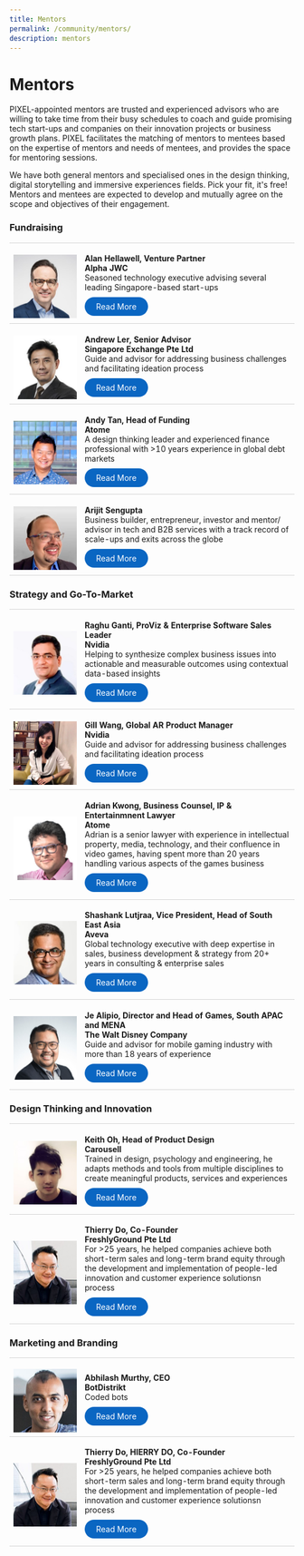 ```yaml
---
title: Mentors
permalink: /community/mentors/
description: mentors
---
```

# Mentors
PIXEL-appointed mentors are trusted and experienced advisors who are willing to take time from their busy schedules to coach and guide promising tech start-ups and companies on their innovation projects or business growth plans. PIXEL facilitates the matching of mentors to mentees based on the expertise of mentors and needs of mentees, and provides the space for mentoring sessions.

We have both general mentors and specialised ones in the design thinking, digital storytelling and immersive experiences fields. Pick your fit, it's free! Mentors and mentees are expected to develop and mutually agree on the scope and objectives of their engagement. 

### Fundraising
<table>
    <tr>
      <td style="width:25%; border-top:0.75px solid lightgrey; border-bottom:0.75px solid lightgrey;">	
            <br><img src="/images/Community/Mentors/alan-hellawell_230px.jpg">
        </td>
        <td style="border-top:0.75px solid lightgrey; border-bottom:0.75px solid lightgrey;">
					<br><b>Alan Hellawell, Venture Partner
					<br>Alpha JWC</b> 
          <br> Seasoned technology executive advising several leading Singapore-based start-ups
	    <br><br><a href="https://www.linkedin.com/in/alan-hellawell-96a3263/" target="_blank" style="background-color: #0A66C2; color: white; text-decoration: none; border-radius: 100px; padding-left: 20px; padding-right: 20px; padding-top:8px; padding-bottom:8px">Read More</a><br><br>
        </td>
    </tr>
    <tr>
        <td style="width:25%; border-top:0.75px solid lightgrey; border-bottom:0.75px solid lightgrey;">
            <br><img src="/images/Community/Mentors/andrewler_230px.jpg">
        </td>
        <td style="border-top:0.75px solid lightgrey; border-bottom:0.75px solid lightgrey;">
            <br><b>Andrew Ler, Senior Advisor
					<br>Singapore Exchange Pte Ltd</b>
            <br>Guide and advisor for addressing business challenges and facilitating ideation process
            <br><br><a href="https://www.linkedin.com/in/andrew-ler-b042882b/" target="_blank" style="background-color: #0A66C2; color: white; text-decoration: none; border-radius: 100px; padding-left: 20px; padding-right: 20px; padding-top:8px; padding-bottom:8px">Read More</a><br><br>
        </td>
    </tr>
	<tr>
        <td style="width:25%; border-top:0.75px solid lightgrey; border-bottom:0.75px solid lightgrey;">
            <br><img src="/images/Community/Mentors/andytan_230px.jpg">
        </td>
        <td style="border-top:0.75px solid lightgrey; border-bottom:0.75px solid lightgrey;">
            <br><b>Andy Tan, Head of Funding
					<br>Atome</b>
            <br>A design thinking leader and experienced finance professional with >10 years experience in global debt markets
            <br><br><a href="https://www.linkedin.com/in/andytanyy/" target="_blank" style="background-color: #0A66C2; color: white; text-decoration: none; border-radius: 100px; padding-left: 20px; padding-right: 20px; padding-top:8px; padding-bottom:8px">Read More</a><br><br>
        </td>
    </tr>			
	<tr>
      <td style="width:25%; border-top:0.75px solid lightgrey; border-bottom:0.75px solid lightgrey;">	
            <br><img src="/images/Community/Mentors/arijit_sengupta_230px.jpg">
        </td>
        <td style="border-top:0.75px solid lightgrey; border-bottom:0.75px solid lightgrey;">
            <br><b>Arijit Sengupta</b>
            <br>Business builder, entrepreneur, investor and mentor/ advisor in tech and B2B services with a track record of scale-ups and exits across the globe
	    <br><br><a href="https://www.linkedin.com/in/arijit-sengupta/" target="_blank" style="background-color: #0A66C2; color: white; text-decoration: none; border-radius: 100px; padding-left: 20px; padding-right: 20px; padding-top:8px; padding-bottom:8px">Read More</a><br><br>
        </td>
    </tr>	
		</table>
		
### Strategy and Go-To-Market
<table>
    <tr>
      <td style="width:25%; border-top:0.75px solid lightgrey; border-bottom:0.75px solid lightgrey;">	
            <br><img src="/images/Community/Mentors/raghuganti_230px.png">
        </td>
        <td style="border-top:0.75px solid lightgrey; border-bottom:0.75px solid lightgrey;">
					<br><b> Raghu Ganti, ProViz & Enterprise Software Sales Leader
					<br>Nvidia</b>
          <br> Helping to synthesize complex business issues into actionable and measurable outcomes using contextual data-based insights
	    <br><br><a href="https://www.linkedin.com/in/rganti9/" target="_blank" style="background-color: #0A66C2; color: white; text-decoration: none; border-radius: 100px; padding-left: 20px; padding-right: 20px; padding-top:8px; padding-bottom:8px">Read More</a><br><br>
        </td>
    </tr>
    <tr>
        <td style="width:25%; border-top:0.75px solid lightgrey; border-bottom:0.75px solid lightgrey;">
            <br><img src="/images/Community/Mentors/gill-wang_230px.jpg">
        </td>
        <td style="border-top:0.75px solid lightgrey; border-bottom:0.75px solid lightgrey;">
            <br><b>Gill Wang, Global AR Product Manager
					<br>Nvidia</b>
            <br>Guide and advisor for addressing business challenges and facilitating ideation process
            <br><br><a href="https://www.linkedin.com/in/gill-wang-39116a15a/" target="_blank" style="background-color: #0A66C2; color: white; text-decoration: none; border-radius: 100px; padding-left: 20px; padding-right: 20px; padding-top:8px; padding-bottom:8px">Read More</a><br><br>
        </td>
    </tr>
	<tr>
        <td style="width:25%; border-top:0.75px solid lightgrey; border-bottom:0.75px solid lightgrey;">
            <br><img src="/images/Community/Mentors/Adrian.png">
        </td>
        <td style="border-top:0.75px solid lightgrey; border-bottom:0.75px solid lightgrey;">
            <br><b>Adrian Kwong, Business Counsel, IP & Entertainmnent Lawyer
					<br>Atome</b>
            <br>Adrian is a senior lawyer with experience in intellectual property, media, technology, and their confluence in video games, having spent more than 20 years handling various aspects of the games business
            <br><br><a href="https://www.linkedin.com/in/adriankwong" target="_blank" style="background-color: #0A66C2; color: white; text-decoration: none; border-radius: 100px; padding-left: 20px; padding-right: 20px; padding-top:8px; padding-bottom:8px">Read More</a><br><br>
        </td>
    </tr>			
	<tr>
      <td style="width:25%; border-top:0.75px solid lightgrey; border-bottom:0.75px solid lightgrey;">	
            <br><img src="/images/Community/Mentors/shashankluthra_230px.jpg">
        </td>
        <td style="border-top:0.75px solid lightgrey; border-bottom:0.75px solid lightgrey;">
            <br><b>Shashank Lutjraa, Vice President, Head of South East Asia
					<br>Aveva</b>
            <br>Global technology executive with deep expertise in sales, business development & strategy from 20+ years in consulting & enterprise sales
	    <br><br><a href="https://www.linkedin.com/in/shashankluthra/" target="_blank" style="background-color: #0A66C2; color: white; text-decoration: none; border-radius: 100px; padding-left: 20px; padding-right: 20px; padding-top:8px; padding-bottom:8px">Read More</a><br><br>
        </td>
    </tr>	
	<tr>
      <td style="width:25%; border-top:0.75px solid lightgrey; border-bottom:0.75px solid lightgrey;">	
            <br><img src="/images/Community/Mentors/JeAlipio.png">
        </td>
        <td style="border-top:0.75px solid lightgrey; border-bottom:0.75px solid lightgrey;">
            <br><b>Je Alipio, Director and Head of Games,  
South APAC and MENA
					<br> The Walt Disney Company</b>
            <br>Guide and advisor for mobile gaming industry with more than 18 years of experience
	    <br><br><a href="https://www.linkedin.com/in/jealipio/" target="_blank" style="background-color: #0A66C2; color: white; text-decoration: none; border-radius: 100px; padding-left: 20px; padding-right: 20px; padding-top:8px; padding-bottom:8px">Read More</a><br><br>
        </td>
    </tr>	
		</table>

### Design Thinking and Innovation
<table>
    <tr>
      <td style="width:25%; border-top:0.75px solid lightgrey; border-bottom:0.75px solid lightgrey;">	
            <br><img src="/images/Community/Mentors/keith-oh_230px.jpg">
        </td>
        <td style="border-top:0.75px solid lightgrey; border-bottom:0.75px solid lightgrey;">
					<br><b> Keith Oh, Head of Product Design
					<br>Carousell</b>
          <br> Trained in design, psychology and engineering, he adapts methods and tools from multiple disciplines to create meaningful products, services and experiences
	    <br><br><a href="https://www.linkedin.com/in/keithoh/" target="_blank" style="background-color: #0A66C2; color: white; text-decoration: none; border-radius: 100px; padding-left: 20px; padding-right: 20px; padding-top:8px; padding-bottom:8px">Read More</a><br><br>
        </td>
    </tr>
    <tr>
        <td style="width:25%; border-top:0.75px solid lightgrey; border-bottom:0.75px solid lightgrey;">
            <br><img src="/images/Community/Mentors/thierry-do_230px.jpg">
        </td>
        <td style="border-top:0.75px solid lightgrey; border-bottom:0.75px solid lightgrey;">
					<br><b> Thierry Do, Co-Founder
					<br>FreshlyGround Pte Ltd</b>
            <br>For >25 years, he helped companies achieve both short-term sales and long-term brand equity through the development and implementation of people-led innovation and customer experience solutionsn process
            <br><br><a href="https://www.linkedin.com/in/thierry-do/?originalSubdomain=sg" target="_blank" style="background-color: #0A66C2; color: white; text-decoration: none; border-radius: 100px; padding-left: 20px; padding-right: 20px; padding-top:8px; padding-bottom:8px">Read More</a><br><br>
        </td>
    </tr>	
		</table>
		
### Marketing and Branding
<table>
    <tr>
      <td style="width:25%; border-top:0.75px solid lightgrey; border-bottom:0.75px solid lightgrey;">  
            <br><img src="/images/Community/Mentors/abhilash-murthy_230px.jpg">
        </td>
        <td style="border-top:0.75px solid lightgrey; border-bottom:0.75px solid lightgrey;">
          <br><b> Abhilash Murthy, CEO
          <br>BotDistrikt</b>
          <br> Coded bots
      <br><br><a href="https://www.linkedin.com/in/abhilashmurthy/" target="_blank" style="background-color: #0A66C2; color: white; text-decoration: none; border-radius: 100px; padding-left: 20px; padding-right: 20px; padding-top:8px; padding-bottom:8px">Read More</a><br><br>
        </td>
    </tr>
    <tr>
        <td style="width:25%; border-top:0.75px solid lightgrey; border-bottom:0.75px solid lightgrey;">
            <br><img src="/images/Community/Mentors/thierry-do_230px.jpg">
        </td>
        <td style="border-top:0.75px solid lightgrey; border-bottom:0.75px solid lightgrey;">
            <br><b>Thierry Do, HIERRY DO, Co-Founder  
          <br>FreshlyGround Pte Ltd</b>
            <br>For >25 years, he helped companies achieve both short-term sales and long-term brand equity through the development and implementation of people-led innovation and customer experience solutionsn process
            <br><br><a href="https://www.linkedin.com/in/thierry-do/?originalSubdomain=sg" target="_blank" style="background-color: #0A66C2; color: white; text-decoration: none; border-radius: 100px; padding-left: 20px; padding-right: 20px; padding-top:8px; padding-bottom:8px">Read More</a><br><br>
        </td>
    </tr> 
    </table>
